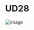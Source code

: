 # UD28

![image](https://user-images.githubusercontent.com/79224406/169865217-55516396-d4bc-47f9-aa29-9285b4a84508.png)
